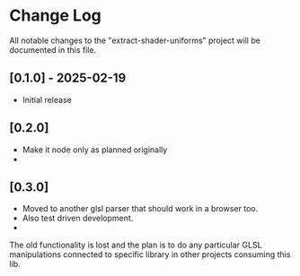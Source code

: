 # Change Log

All notable changes to the "extract-shader-uniforms" project will be documented in this file.

## [0.1.0] - 2025-02-19

-   Initial release

## [0.2.0]

-   Make it node only as planned originally
-   
## [0.3.0]

- Moved to another glsl parser that should work in a browser too.
- Also test driven development.
- 
The old functionality is lost and the plan is to do any particular GLSL manipulations 
connected to specific library in other projects consuming this lib.